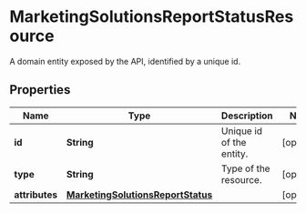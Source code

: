 

# MarketingSolutionsReportStatusResource

A domain entity exposed by the API, identified by a unique id.

## Properties

| Name | Type | Description | Notes |
|------------ | ------------- | ------------- | -------------|
|**id** | **String** | Unique id of the entity. |  [optional] |
|**type** | **String** | Type of the resource. |  [optional] |
|**attributes** | [**MarketingSolutionsReportStatus**](MarketingSolutionsReportStatus.md) |  |  [optional] |



